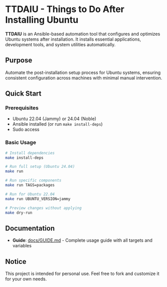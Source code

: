 # TTDAIU - Things to Do After Installing Ubuntu

**TTDAIU** is an Ansible-based automation tool that configures and optimizes Ubuntu systems after installation. It installs essential applications, development tools, and system utilities automatically.

## Purpose

Automate the post-installation setup process for Ubuntu systems, ensuring consistent configuration across machines with minimal manual intervention.

## Quick Start

### Prerequisites
- Ubuntu 22.04 (Jammy) or 24.04 (Noble)
- Ansible installed (or run `make install-deps`)
- Sudo access

### Basic Usage

```bash
# Install dependencies
make install-deps

# Run full setup (Ubuntu 24.04)
make run

# Run specific components
make run TAGS=packages

# Run for Ubuntu 22.04
make run UBUNTU_VERSION=jammy

# Preview changes without applying
make dry-run
```

## Documentation

- **Guide**: [docs/GUIDE.md](docs/GUIDE.md) - Complete usage guide with all targets and variables

## Notice

This project is intended for personal use. Feel free to fork and customize it for your own needs.
